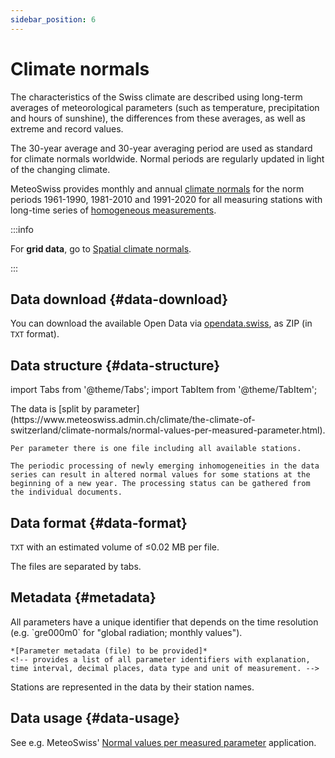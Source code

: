 ```yaml
---
sidebar_position: 6
---
```


# Climate normals

The characteristics of the Swiss climate are described using long-term averages of meteorological parameters (such as temperature, precipitation and hours of sunshine), the differences from these averages, as well as extreme and record values. 

The 30-year average and 30-year averaging period are used as standard for climate normals worldwide. Normal periods are regularly updated in light of the changing climate.

MeteoSwiss provides monthly and annual [climate normals](https://www.meteoswiss.admin.ch/climate/the-climate-of-switzerland/climate-normals.html) for the norm periods 1961-1990, 1981-2010 and 1991-2020 for all measuring stations with long-time series of [homogeneous measurements](/c-climate-data/c1-climate-stations_homogeneous).

:::info

For **grid data**, go to [Spatial climate normals](/c-climate-data/c7-spatial-climate-normals).

:::

## Data download {#data-download}

You can download the available Open Data via [opendata.swiss](https://opendata.swiss/en/dataset/klimanormwerte/resource/e80497da-0ffb-4437-87bb-3d72e3296349), as ZIP (in `TXT` format).

## Data structure {#data-structure}

import Tabs from '@theme/Tabs';
import TabItem from '@theme/TabItem';

<Tabs queryString="data-structure">
  <TabItem value="files-per-parameter" label="Files per parameter">
    The data is [split by parameter](https://www.meteoswiss.admin.ch/climate/the-climate-of-switzerland/climate-normals/normal-values-per-measured-parameter.html). 
    
    Per parameter there is one file including all available stations.

    The periodic processing of newly emerging inhomogeneities in the data series can result in altered normal values for some stations at the beginning of a new year. The processing status can be gathered from the individual documents.
  </TabItem>
</Tabs>

## Data format {#data-format}

`TXT` with an estimated volume of ≤0.02 MB per file.

The files are separated by tabs. 

## Metadata {#metadata}

<Tabs queryString="metadata">
  <TabItem value="parameters" label="Parameter">
    All parameters have a unique identifier that depends on the time resolution (e.g. `gre000m0` for "global radiation; monthly values").
    
    *[Parameter metadata (file) to be provided]*
    <!-- provides a list of all parameter identifiers with explanation, time interval, decimal places, data type and unit of measurement. -->
  </TabItem>
  <TabItem value="stations" label="Stations">
    Stations are represented in the data by their station names.
  </TabItem>
</Tabs>

## Data usage {#data-usage}

See e.g. MeteoSwiss' [Normal values per measured parameter](https://www.meteoswiss.admin.ch/services-and-publications/applications/ext/climate-normtables.html#https%3A%2F%2Fservice.meteoswiss.ch%2Fproductbrowser%2FproductDisplay%2Fclimate-normtables%3Flang=en) application.
